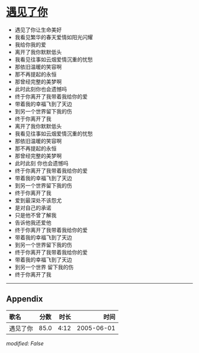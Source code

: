 # [遇见了你](https://music.163.com/song?id=66304)

* 遇见了你让生命美好
* 我看见繁华的春天爱情如阳光闪耀
* 我给你我的爱
* 离开了我你默默低头
* 我看见往事如云烟爱情沉重的忧愁
* 那依旧温暖的笑容啊
* 那不再提起的永恒
* 那曾经完整的美梦啊
* 此时此刻你也会遗憾吗
* 终于你离开了我带着我给你的爱
* 带着我的幸福飞到了天边
* 到另一个世界留下我的伤
* 终于你离开了我
* 离开了我你默默低头
* 我看见往事如云烟爱情沉重的忧愁
* 那依旧温暖的笑容啊
* 那不再提起的永恒
* 那曾经完整的美梦啊
* 此时此刻 你也会遗憾吗
* 终于你离开了我带着我给你的爱
* 带着我的幸福飞到了天边
* 到另一个世界留下我的伤
* 终于你离开了我
* 爱到最深处不该怨尤
* 是对自己的承诺
* 只是他不曾了解我
* 告诉他我还爱他
* 终于你离开了我带着我给你的爱
* 带着我的幸福飞到了天边
* 到另一个世界留下我的伤
* 终于你离开了我带着我给你的爱
* 带着我的幸福飞到了天边
* 到另一个世界 留下我的伤
* 终于你离开了我


---

## Appendix

|歌名|分数|时长|时间|
|:---|:---:|---:|---:|
|遇见了你|85.0|4:12|2005-06-01

*modified: False*